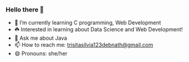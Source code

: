 ### Hello there 👋

- 🌱 I’m currently learning C programming, Web Development
- ☘️ Interested in learning about Data Science and Web Development! 
- 💬 Ask me about Java
- 📫 How to reach me: trisitasilvia123debnath@gmail.com
- 😄 Pronouns: she/her

